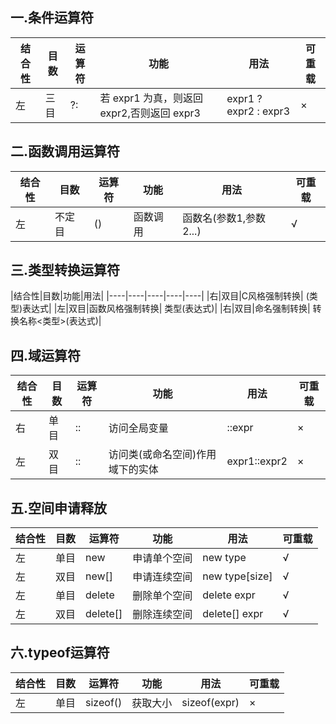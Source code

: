 ## 一.条件运算符

|结合性|目数|运算符|功能|用法|可重载|
|----|----|----|----|----|----|
|左|三目|?:|若 expr1 为真，则返回 expr2,否则返回 expr3|expr1 ? expr2 : expr3|×|

## 二.函数调用运算符

|结合性|目数|运算符|功能|用法|可重载|
|----|----|----|----|----|----|
|左|不定目|()|函数调用| 函数名(参数1,参数2...)|√|

## 三.类型转换运算符

|结合性|目数|功能|用法|
|----|----|----|----|----|
|右|双目|C风格强制转换| (类型)表达式|
|左|双目|函数风格强制转换| 类型(表达式)|
|右|双目|命名强制转换| 转换名称<类型>(表达式)|

## 四.域运算符
|结合性|目数|运算符|功能|用法|可重载|
|----|----|----|----|----|----|
|右|单目|::|访问全局变量| ::expr|×|
|左|双目|::|访问类(或命名空间)作用域下的实体| expr1::expr2|×|

## 五.空间申请释放
|结合性|目数|运算符|功能|用法|可重载|
|----|----|----|----|----|----|
|左|单目|new|申请单个空间| new type|√|
|左|双目|new[]|申请连续空间| new type[size]|√|
|左|单目|delete|删除单个空间| delete expr|√|
|左|双目|delete[]|删除连续空间| delete[] expr|√|

## 六.typeof运算符
|结合性|目数|运算符|功能|用法|可重载|
|----|----|----|----|----|----|
|左|单目|sizeof()|获取大小| sizeof(expr)|×|